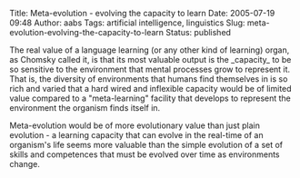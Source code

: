 Title: Meta-evolution - evolving the capacity to learn
Date: 2005-07-19 09:48
Author: aabs
Tags: artificial intelligence, linguistics
Slug: meta-evolution-evolving-the-capacity-to-learn
Status: published

The real value of a language learning (or any other kind of learning) organ, as Chomsky called it, is that its most valuable output is the \_capacity\_ to be so sensitive to the environment that mental processes grow to represent it. That is, the diversity of environments that humans find themselves in is so rich and varied that a hard wired and inflexible capacity would be of limited value compared to a "meta-learning" facility that develops to represent the environment the organism finds itself in.

Meta-evolution would be of more evolutionary value than just plain evolution - a learning capacity that can evolve in the real-time of an organism's life seems more valuable than the simple evolution of a set of skills and competences that must be evolved over time as environments change.
